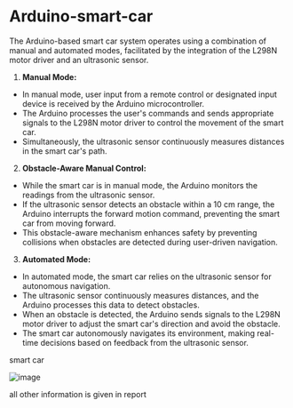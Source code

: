 # Arduino-smart-car
The Arduino-based smart car system operates using a combination of manual and
automated modes, facilitated by the integration of the L298N motor driver and an
ultrasonic sensor.
1. **Manual Mode:**
 - In manual mode, user input from a remote control or designated input device is
received by the Arduino microcontroller.
 - The Arduino processes the user's commands and sends appropriate signals to the
L298N motor driver to control the movement of the smart car.
 - Simultaneously, the ultrasonic sensor continuously measures distances in the smart
car's path.
2. **Obstacle-Aware Manual Control:**
 - While the smart car is in manual mode, the Arduino monitors the readings from the
ultrasonic sensor.
 - If the ultrasonic sensor detects an obstacle within a 10 cm range, the Arduino
interrupts the forward motion command, preventing the smart car from moving forward.
 - This obstacle-aware mechanism enhances safety by preventing collisions when
obstacles are detected during user-driven navigation.
3. **Automated Mode:**
 - In automated mode, the smart car relies on the ultrasonic sensor for autonomous
navigation.
 - The ultrasonic sensor continuously measures distances, and the Arduino processes
this data to detect obstacles.
 - When an obstacle is detected, the Arduino sends signals to the L298N motor driver
to adjust the smart car's direction and avoid the obstacle.
 - The smart car autonomously navigates its environment, making real-time decisions
based on feedback from the ultrasonic sensor.

smart car

![image](https://github.com/Lokeshdh46/Arduino-smart-car/assets/111194420/d62db4cf-8326-441d-8646-fd78d709edee)


all other information is given in report
